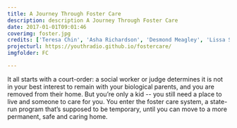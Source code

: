 ```yaml
---
title: A Journey Through Foster Care
description: description A Journey Through Foster Care
date: 2017-01-01T09:01:46
coverimg: foster.jpg
credits: ['Teresa Chin', 'Asha Richardson', 'Desmond Meagley', 'Lissa Soep', 'Chaz Hubbard', 'Senay Alkebu-lan', 'Myles Bess', 'Noel Anaya', 'Melissa Beavers', 'Jenny Bolario', 'Cari Campbell', 'Amber Ly', 'Rebecca Martin', 'Desmond Meagley', 'Brett Myers', 'Noah Nelson', 'Ellin O’Leary', 'Denise Tejada', 'Nila Venkat', 'Shawn Wen', 'Storm White']
projecturl: https://youthradio.github.io/fostercare/
imgfolder: FC

---
```


It all starts with a court-order: a social worker or judge determines it is not in your best interest to remain with your biological parents, and you are removed from their home. But you’re only a kid -- you still need a place to live and someone to care for you. You enter the foster care system, a state-run program that’s supposed to be temporary, until you can move to a more permanent, safe and caring home.
